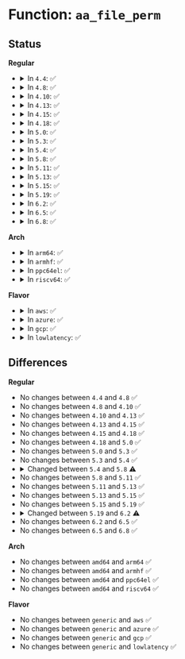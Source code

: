 # Function: <code>aa_file_perm</code>

## Status
<b>Regular</b>
<ul>
<li>
<details>
<summary>In <code>4.4</code>: ✅</summary>

```c
int aa_file_perm(const char *op, struct aa_label *label, struct file *file, u32 request);
```

**Collision:** Unique Global

**Inline:** No

**Transformation:** False

**Instances:**

```
In security/apparmor/file.c (ffffffff813886b0)
Location: security/apparmor/file.c:598
Inline: False
Direct callers:
  - security/apparmor/lsm.c:common_file_perm
  - security/apparmor/file.c:match_file
  - security/apparmor/file.c:aa_inherit_files
```
**Symbols:**

```
ffffffff813886b0-ffffffff81388adf: aa_file_perm (STB_GLOBAL)
```
</details>
</li>
<li>
<details>
<summary>In <code>4.8</code>: ✅</summary>

```c
int aa_file_perm(const char *op, struct aa_label *label, struct file *file, u32 request);
```

**Collision:** Unique Global

**Inline:** No

**Transformation:** False

**Instances:**

```
In security/apparmor/file.c (ffffffff813c3240)
Location: security/apparmor/file.c:595
Inline: False
Direct callers:
  - security/apparmor/lsm.c:common_file_perm
  - security/apparmor/file.c:aa_inherit_files
  - security/apparmor/file.c:match_file
```
**Symbols:**

```
ffffffff813c3240-ffffffff813c3625: aa_file_perm (STB_GLOBAL)
```
</details>
</li>
<li>
<details>
<summary>In <code>4.10</code>: ✅</summary>

```c
int aa_file_perm(const char *op, struct aa_label *label, struct file *file, u32 request);
```

**Collision:** Unique Global

**Inline:** No

**Transformation:** False

**Instances:**

```
In security/apparmor/file.c (ffffffff813da750)
Location: security/apparmor/file.c:600
Inline: False
Direct callers:
  - security/apparmor/lsm.c:common_file_perm
  - security/apparmor/file.c:aa_inherit_files
  - security/apparmor/file.c:match_file
```
**Symbols:**

```
ffffffff813da750-ffffffff813dabbd: aa_file_perm (STB_GLOBAL)
```
</details>
</li>
<li>
<details>
<summary>In <code>4.13</code>: ✅</summary>

```c
int aa_file_perm(const char *op, struct aa_label *label, struct file *file, u32 request);
```

**Collision:** Unique Global

**Inline:** No

**Transformation:** False

**Instances:**

```
In security/apparmor/file.c (ffffffff813eb880)
Location: security/apparmor/file.c:607
Inline: False
Direct callers:
  - security/apparmor/lsm.c:common_file_perm
  - security/apparmor/lsm.c:common_file_perm
  - security/apparmor/lsm.c:common_file_perm
  - security/apparmor/file.c:aa_inherit_files
  - security/apparmor/file.c:match_file
```
**Symbols:**

```
ffffffff813eb880-ffffffff813ebc1a: aa_file_perm (STB_GLOBAL)
```
</details>
</li>
<li>
<details>
<summary>In <code>4.15</code>: ✅</summary>

```c
int aa_file_perm(const char *op, struct aa_label *label, struct file *file, u32 request);
```

**Collision:** Unique Global

**Inline:** No

**Transformation:** False

**Instances:**

```
In security/apparmor/file.c (ffffffff814131c0)
Location: security/apparmor/file.c:601
Inline: False
Direct callers:
  - security/apparmor/lsm.c:common_file_perm
  - security/apparmor/lsm.c:common_file_perm
  - security/apparmor/lsm.c:common_file_perm
  - security/apparmor/file.c:aa_inherit_files
  - security/apparmor/file.c:match_file
```
**Symbols:**

```
ffffffff814131c0-ffffffff8141355a: aa_file_perm (STB_GLOBAL)
```
</details>
</li>
<li>
<details>
<summary>In <code>4.18</code>: ✅</summary>

```c
int aa_file_perm(const char *op, struct aa_label *label, struct file *file, u32 request);
```

**Collision:** Unique Global

**Inline:** No

**Transformation:** False

**Instances:**

```
In security/apparmor/file.c (ffffffff81445540)
Location: security/apparmor/file.c:601
Inline: False
Direct callers:
  - security/apparmor/lsm.c:common_file_perm
  - security/apparmor/lsm.c:common_file_perm
  - security/apparmor/lsm.c:common_file_perm
  - security/apparmor/file.c:aa_inherit_files
  - security/apparmor/file.c:match_file
```
**Symbols:**

```
ffffffff81445540-ffffffff814458b4: aa_file_perm (STB_GLOBAL)
```
</details>
</li>
<li>
<details>
<summary>In <code>5.0</code>: ✅</summary>

```c
int aa_file_perm(const char *op, struct aa_label *label, struct file *file, u32 request);
```

**Collision:** Unique Global

**Inline:** No

**Transformation:** False

**Instances:**

```
In security/apparmor/file.c (ffffffff81462430)
Location: security/apparmor/file.c:602
Inline: False
Direct callers:
  - security/apparmor/lsm.c:common_file_perm
  - security/apparmor/lsm.c:common_file_perm
  - security/apparmor/lsm.c:common_file_perm
  - security/apparmor/file.c:aa_inherit_files
  - security/apparmor/file.c:match_file
```
**Symbols:**

```
ffffffff81462430-ffffffff814627b9: aa_file_perm (STB_GLOBAL)
```
</details>
</li>
<li>
<details>
<summary>In <code>5.3</code>: ✅</summary>

```c
int aa_file_perm(const char *op, struct aa_label *label, struct file *file, u32 request);
```

**Collision:** Unique Global

**Inline:** No

**Transformation:** False

**Instances:**

```
In security/apparmor/file.c (ffffffff8148f700)
Location: security/apparmor/file.c:598
Inline: False
Direct callers:
  - security/apparmor/lsm.c:common_file_perm
  - security/apparmor/lsm.c:common_file_perm
  - security/apparmor/file.c:aa_inherit_files
  - security/apparmor/file.c:match_file
```
**Symbols:**

```
ffffffff8148f700-ffffffff8148fa7a: aa_file_perm (STB_GLOBAL)
```
</details>
</li>
<li>
<details>
<summary>In <code>5.4</code>: ✅</summary>

```c
int aa_file_perm(const char *op, struct aa_label *label, struct file *file, u32 request);
```

**Collision:** Unique Global

**Inline:** No

**Transformation:** False

**Instances:**

```
In security/apparmor/file.c (ffffffff814a95c0)
Location: security/apparmor/file.c:598
Inline: False
Direct callers:
  - security/apparmor/lsm.c:common_file_perm
  - security/apparmor/lsm.c:common_file_perm
  - security/apparmor/file.c:aa_inherit_files
  - security/apparmor/file.c:match_file
```
**Symbols:**

```
ffffffff814a95c0-ffffffff814a993a: aa_file_perm (STB_GLOBAL)
```
</details>
</li>
<li>
<details>
<summary>In <code>5.8</code>: ✅</summary>

```c
int aa_file_perm(const char *op, struct aa_label *label, struct file *file, u32 request, bool in_atomic);
```

**Collision:** Unique Global

**Inline:** No

**Transformation:** False

**Instances:**

```
In security/apparmor/file.c (ffffffff81507000)
Location: security/apparmor/file.c:609
Inline: False
Direct callers:
  - security/apparmor/lsm.c:apparmor_file_mprotect
  - security/apparmor/lsm.c:apparmor_file_mprotect
  - security/apparmor/lsm.c:apparmor_mmap_file
  - security/apparmor/lsm.c:apparmor_mmap_file
  - security/apparmor/lsm.c:apparmor_file_lock
  - security/apparmor/lsm.c:apparmor_file_lock
  - security/apparmor/lsm.c:apparmor_file_permission
  - security/apparmor/lsm.c:apparmor_file_permission
  - security/apparmor/lsm.c:apparmor_file_receive
  - security/apparmor/lsm.c:apparmor_file_receive
  - security/apparmor/file.c:aa_inherit_files
  - security/apparmor/file.c:match_file
```
**Symbols:**

```
ffffffff81507000-ffffffff8150728d: aa_file_perm (STB_GLOBAL)
```
</details>
</li>
<li>
<details>
<summary>In <code>5.11</code>: ✅</summary>

```c
int aa_file_perm(const char *op, struct aa_label *label, struct file *file, u32 request, bool in_atomic);
```

**Collision:** Unique Global

**Inline:** No

**Transformation:** False

**Instances:**

```
In security/apparmor/file.c (ffffffff815240f0)
Location: security/apparmor/file.c:598
Inline: False
Direct callers:
  - security/apparmor/lsm.c:apparmor_file_mprotect
  - security/apparmor/lsm.c:apparmor_file_mprotect
  - security/apparmor/lsm.c:apparmor_mmap_file
  - security/apparmor/lsm.c:apparmor_mmap_file
  - security/apparmor/lsm.c:apparmor_file_lock
  - security/apparmor/lsm.c:apparmor_file_lock
  - security/apparmor/lsm.c:apparmor_file_permission
  - security/apparmor/lsm.c:apparmor_file_permission
  - security/apparmor/lsm.c:apparmor_file_receive
  - security/apparmor/lsm.c:apparmor_file_receive
  - security/apparmor/file.c:aa_inherit_files
  - security/apparmor/file.c:match_file
```
**Symbols:**

```
ffffffff815240f0-ffffffff81524338: aa_file_perm (STB_GLOBAL)
```
</details>
</li>
<li>
<details>
<summary>In <code>5.13</code>: ✅</summary>

```c
int aa_file_perm(const char *op, struct aa_label *label, struct file *file, u32 request, bool in_atomic);
```

**Collision:** Unique Global

**Inline:** No

**Transformation:** False

**Instances:**

```
In security/apparmor/file.c (ffffffff8152a2e0)
Location: security/apparmor/file.c:600
Inline: False
Direct callers:
  - security/apparmor/lsm.c:apparmor_file_mprotect
  - security/apparmor/lsm.c:apparmor_file_mprotect
  - security/apparmor/lsm.c:apparmor_mmap_file
  - security/apparmor/lsm.c:apparmor_mmap_file
  - security/apparmor/lsm.c:apparmor_file_lock
  - security/apparmor/lsm.c:apparmor_file_lock
  - security/apparmor/lsm.c:apparmor_file_permission
  - security/apparmor/lsm.c:apparmor_file_permission
  - security/apparmor/lsm.c:apparmor_file_receive
  - security/apparmor/lsm.c:apparmor_file_receive
  - security/apparmor/file.c:aa_inherit_files
  - security/apparmor/file.c:match_file
```
**Symbols:**

```
ffffffff8152a2e0-ffffffff8152a520: aa_file_perm (STB_GLOBAL)
```
</details>
</li>
<li>
<details>
<summary>In <code>5.15</code>: ✅</summary>

```c
int aa_file_perm(const char *op, struct aa_label *label, struct file *file, u32 request, bool in_atomic);
```

**Collision:** Unique Global

**Inline:** No

**Transformation:** False

**Instances:**

```
In security/apparmor/file.c (ffffffff81588680)
Location: security/apparmor/file.c:600
Inline: False
Direct callers:
  - security/apparmor/lsm.c:apparmor_file_mprotect
  - security/apparmor/lsm.c:apparmor_file_mprotect
  - security/apparmor/lsm.c:apparmor_mmap_file
  - security/apparmor/lsm.c:apparmor_mmap_file
  - security/apparmor/lsm.c:apparmor_file_lock
  - security/apparmor/lsm.c:apparmor_file_lock
  - security/apparmor/lsm.c:apparmor_file_permission
  - security/apparmor/lsm.c:apparmor_file_permission
  - security/apparmor/lsm.c:apparmor_file_receive
  - security/apparmor/lsm.c:apparmor_file_receive
  - security/apparmor/file.c:aa_inherit_files
  - security/apparmor/file.c:match_file
```
**Symbols:**

```
ffffffff81588680-ffffffff815888c0: aa_file_perm (STB_GLOBAL)
```
</details>
</li>
<li>
<details>
<summary>In <code>5.19</code>: ✅</summary>

```c
int aa_file_perm(const char *op, struct aa_label *label, struct file *file, u32 request, bool in_atomic);
```

**Collision:** Unique Global

**Inline:** No

**Transformation:** False

**Instances:**

```
In security/apparmor/file.c (ffffffff81628c90)
Location: security/apparmor/file.c:616
Inline: False
Direct callers:
  - security/apparmor/lsm.c:apparmor_file_mprotect
  - security/apparmor/lsm.c:apparmor_file_mprotect
  - security/apparmor/lsm.c:apparmor_mmap_file
  - security/apparmor/lsm.c:apparmor_mmap_file
  - security/apparmor/lsm.c:apparmor_file_lock
  - security/apparmor/lsm.c:apparmor_file_lock
  - security/apparmor/lsm.c:apparmor_file_permission
  - security/apparmor/lsm.c:apparmor_file_permission
  - security/apparmor/lsm.c:apparmor_file_receive
  - security/apparmor/lsm.c:apparmor_file_receive
  - security/apparmor/file.c:aa_inherit_files
  - security/apparmor/file.c:match_file
```
**Symbols:**

```
ffffffff81628c90-ffffffff81628f61: aa_file_perm (STB_GLOBAL)
```
</details>
</li>
<li>
<details>
<summary>In <code>6.2</code>: ✅</summary>

```c
int aa_file_perm(const char *op, const struct cred *subj_cred, struct aa_label *label, struct file *file, u32 request, bool in_atomic);
```

**Collision:** Unique Global

**Inline:** No

**Transformation:** False

**Instances:**

```
In security/apparmor/file.c (ffffffff816dd510)
Location: security/apparmor/file.c:761
Inline: False
Direct callers:
  - security/apparmor/lsm.c:apparmor_file_lock
  - security/apparmor/lsm.c:apparmor_file_lock
  - security/apparmor/lsm.c:apparmor_file_permission
  - security/apparmor/lsm.c:apparmor_file_permission
  - security/apparmor/lsm.c:apparmor_file_receive
  - security/apparmor/lsm.c:apparmor_file_receive
  - security/apparmor/file.c:aa_inherit_files
  - security/apparmor/file.c:match_file
```
**Symbols:**

```
ffffffff816dd510-ffffffff816dd7f6: aa_file_perm (STB_GLOBAL)
```
</details>
</li>
<li>
<details>
<summary>In <code>6.5</code>: ✅</summary>

```c
int aa_file_perm(const char *op, const struct cred *subj_cred, struct aa_label *label, struct file *file, u32 request, bool in_atomic);
```

**Collision:** Unique Global

**Inline:** No

**Transformation:** False

**Instances:**

```
In security/apparmor/file.c (ffffffff81716b20)
Location: security/apparmor/file.c:781
Inline: False
Direct callers:
  - security/apparmor/lsm.c:apparmor_file_mprotect
  - security/apparmor/lsm.c:apparmor_file_mprotect
  - security/apparmor/lsm.c:apparmor_mmap_file
  - security/apparmor/lsm.c:apparmor_mmap_file
  - security/apparmor/lsm.c:apparmor_file_lock
  - security/apparmor/lsm.c:apparmor_file_lock
  - security/apparmor/lsm.c:apparmor_file_permission
  - security/apparmor/lsm.c:apparmor_file_permission
  - security/apparmor/lsm.c:apparmor_file_receive
  - security/apparmor/lsm.c:apparmor_file_receive
  - security/apparmor/file.c:aa_inherit_files
  - security/apparmor/file.c:match_file
```
**Symbols:**

```
ffffffff81716b20-ffffffff81716e07: aa_file_perm (STB_GLOBAL)
```
</details>
</li>
<li>
<details>
<summary>In <code>6.8</code>: ✅</summary>

```c
int aa_file_perm(const char *op, const struct cred *subj_cred, struct aa_label *label, struct file *file, u32 request, bool in_atomic);
```

**Collision:** Unique Global

**Inline:** No

**Transformation:** False

**Instances:**

```
In security/apparmor/file.c (ffffffff81755680)
Location: security/apparmor/file.c:801
Inline: False
Direct callers:
  - security/apparmor/lsm.c:apparmor_file_mprotect
  - security/apparmor/lsm.c:apparmor_file_mprotect
  - security/apparmor/lsm.c:apparmor_mmap_file
  - security/apparmor/lsm.c:apparmor_mmap_file
  - security/apparmor/lsm.c:apparmor_file_lock
  - security/apparmor/lsm.c:apparmor_file_lock
  - security/apparmor/lsm.c:apparmor_file_permission
  - security/apparmor/lsm.c:apparmor_file_permission
  - security/apparmor/lsm.c:apparmor_file_receive
  - security/apparmor/lsm.c:apparmor_file_receive
  - security/apparmor/file.c:aa_inherit_files
  - security/apparmor/file.c:match_file
```
**Symbols:**

```
ffffffff81755680-ffffffff81755967: aa_file_perm (STB_GLOBAL)
```
</details>
</li>
</ul>
<b>Arch</b>
<ul>
<li>
<details>
<summary>In <code>arm64</code>: ✅</summary>

```c
int aa_file_perm(const char *op, struct aa_label *label, struct file *file, u32 request);
```

**Collision:** Unique Global

**Inline:** No

**Transformation:** False

**Instances:**

```
In security/apparmor/file.c (ffff80001059ff80)
Location: security/apparmor/file.c:598
Inline: False
Direct callers:
  - security/apparmor/lsm.c:common_file_perm
  - security/apparmor/lsm.c:common_file_perm
  - security/apparmor/file.c:aa_inherit_files
  - security/apparmor/file.c:match_file
```
**Symbols:**

```
ffff80001059ff80-ffff8000105a0330: aa_file_perm (STB_GLOBAL)
```
</details>
</li>
<li>
<details>
<summary>In <code>armhf</code>: ✅</summary>

```c
int aa_file_perm(const char *op, struct aa_label *label, struct file *file, u32 request);
```

**Collision:** Unique Global

**Inline:** No

**Transformation:** False

**Instances:**

```
In security/apparmor/file.c (c0750c00)
Location: security/apparmor/file.c:598
Inline: False
Direct callers:
  - security/apparmor/lsm.c:common_file_perm
  - security/apparmor/lsm.c:common_file_perm
  - security/apparmor/file.c:aa_inherit_files
  - security/apparmor/file.c:match_file
```
**Symbols:**

```
c0750c00-c0750fc0: aa_file_perm (STB_GLOBAL)
```
</details>
</li>
<li>
<details>
<summary>In <code>ppc64el</code>: ✅</summary>

```c
int aa_file_perm(const char *op, struct aa_label *label, struct file *file, u32 request);
```

**Collision:** Unique Global

**Inline:** No

**Transformation:** False

**Instances:**

```
In security/apparmor/file.c (c00000000071a0d0)
Location: security/apparmor/file.c:598
Inline: False
Direct callers:
  - security/apparmor/lsm.c:common_file_perm
  - security/apparmor/lsm.c:common_file_perm
  - security/apparmor/file.c:aa_inherit_files
  - security/apparmor/file.c:match_file
```
**Symbols:**

```
c00000000071a0d0-c00000000071a5b8: aa_file_perm (STB_GLOBAL)
```
</details>
</li>
<li>
<details>
<summary>In <code>riscv64</code>: ✅</summary>

```c
int aa_file_perm(const char *op, struct aa_label *label, struct file *file, u32 request);
```

**Collision:** Unique Global

**Inline:** No

**Transformation:** False

**Instances:**

```
In security/apparmor/file.c (ffffffe0003eb062)
Location: security/apparmor/file.c:598
Inline: False
Direct callers:
  - security/apparmor/lsm.c:common_file_perm
  - security/apparmor/lsm.c:common_file_perm
  - security/apparmor/file.c:aa_inherit_files
  - security/apparmor/file.c:match_file
```
**Symbols:**

```
ffffffe0003eb062-ffffffe0003eb304: aa_file_perm (STB_GLOBAL)
```
</details>
</li>
</ul>
<b>Flavor</b>
<ul>
<li>
<details>
<summary>In <code>aws</code>: ✅</summary>

```c
int aa_file_perm(const char *op, struct aa_label *label, struct file *file, u32 request);
```

**Collision:** Unique Global

**Inline:** No

**Transformation:** False

**Instances:**

```
In security/apparmor/file.c (ffffffff814a1ba0)
Location: security/apparmor/file.c:598
Inline: False
Direct callers:
  - security/apparmor/lsm.c:common_file_perm
  - security/apparmor/lsm.c:common_file_perm
  - security/apparmor/file.c:aa_inherit_files
  - security/apparmor/file.c:match_file
```
**Symbols:**

```
ffffffff814a1ba0-ffffffff814a1f1a: aa_file_perm (STB_GLOBAL)
```
</details>
</li>
<li>
<details>
<summary>In <code>azure</code>: ✅</summary>

```c
int aa_file_perm(const char *op, struct aa_label *label, struct file *file, u32 request);
```

**Collision:** Unique Global

**Inline:** No

**Transformation:** False

**Instances:**

```
In security/apparmor/file.c (ffffffff814925c0)
Location: security/apparmor/file.c:598
Inline: False
Direct callers:
  - security/apparmor/lsm.c:common_file_perm
  - security/apparmor/lsm.c:common_file_perm
  - security/apparmor/file.c:aa_inherit_files
  - security/apparmor/file.c:match_file
```
**Symbols:**

```
ffffffff814925c0-ffffffff8149293a: aa_file_perm (STB_GLOBAL)
```
</details>
</li>
<li>
<details>
<summary>In <code>gcp</code>: ✅</summary>

```c
int aa_file_perm(const char *op, struct aa_label *label, struct file *file, u32 request);
```

**Collision:** Unique Global

**Inline:** No

**Transformation:** False

**Instances:**

```
In security/apparmor/file.c (ffffffff8149dc40)
Location: security/apparmor/file.c:598
Inline: False
Direct callers:
  - security/apparmor/lsm.c:common_file_perm
  - security/apparmor/lsm.c:common_file_perm
  - security/apparmor/file.c:aa_inherit_files
  - security/apparmor/file.c:match_file
```
**Symbols:**

```
ffffffff8149dc40-ffffffff8149dfba: aa_file_perm (STB_GLOBAL)
```
</details>
</li>
<li>
<details>
<summary>In <code>lowlatency</code>: ✅</summary>

```c
int aa_file_perm(const char *op, struct aa_label *label, struct file *file, u32 request);
```

**Collision:** Unique Global

**Inline:** No

**Transformation:** False

**Instances:**

```
In security/apparmor/file.c (ffffffff814b6200)
Location: security/apparmor/file.c:598
Inline: False
Direct callers:
  - security/apparmor/lsm.c:common_file_perm
  - security/apparmor/lsm.c:common_file_perm
  - security/apparmor/file.c:aa_inherit_files
  - security/apparmor/file.c:match_file
```
**Symbols:**

```
ffffffff814b6200-ffffffff814b65a4: aa_file_perm (STB_GLOBAL)
```
</details>
</li>
</ul>

## Differences
<b>Regular</b>
<ul>
<li>
No changes between <code>4.4</code> and <code>4.8</code> ✅
</li>
<li>
No changes between <code>4.8</code> and <code>4.10</code> ✅
</li>
<li>
No changes between <code>4.10</code> and <code>4.13</code> ✅
</li>
<li>
No changes between <code>4.13</code> and <code>4.15</code> ✅
</li>
<li>
No changes between <code>4.15</code> and <code>4.18</code> ✅
</li>
<li>
No changes between <code>4.18</code> and <code>5.0</code> ✅
</li>
<li>
No changes between <code>5.0</code> and <code>5.3</code> ✅
</li>
<li>
No changes between <code>5.3</code> and <code>5.4</code> ✅
</li>
<li>
<details>
<summary>Changed between <code>5.4</code> and <code>5.8</code> ⚠️</summary>
<ul>
<li>
<b>Param added. </b>
<code>bool in_atomic</code>
</li>
</ul>
</details>
</li>
<li>
No changes between <code>5.8</code> and <code>5.11</code> ✅
</li>
<li>
No changes between <code>5.11</code> and <code>5.13</code> ✅
</li>
<li>
No changes between <code>5.13</code> and <code>5.15</code> ✅
</li>
<li>
No changes between <code>5.15</code> and <code>5.19</code> ✅
</li>
<li>
<details>
<summary>Changed between <code>5.19</code> and <code>6.2</code> ⚠️</summary>
<ul>
<li>
<b>Param added. </b>
<code>const struct cred *subj_cred</code>
</li>
<li>
<b>Param reordered. </b>
<code>op, label, file, request, in_atomic</code> ➡️ <code>op, subj_cred, label, file, request, in_atomic</code>
</li>
</ul>
</details>
</li>
<li>
No changes between <code>6.2</code> and <code>6.5</code> ✅
</li>
<li>
No changes between <code>6.5</code> and <code>6.8</code> ✅
</li>
</ul>
<b>Arch</b>
<ul>
<li>
No changes between <code>amd64</code> and <code>arm64</code> ✅
</li>
<li>
No changes between <code>amd64</code> and <code>armhf</code> ✅
</li>
<li>
No changes between <code>amd64</code> and <code>ppc64el</code> ✅
</li>
<li>
No changes between <code>amd64</code> and <code>riscv64</code> ✅
</li>
</ul>
<b>Flavor</b>
<ul>
<li>
No changes between <code>generic</code> and <code>aws</code> ✅
</li>
<li>
No changes between <code>generic</code> and <code>azure</code> ✅
</li>
<li>
No changes between <code>generic</code> and <code>gcp</code> ✅
</li>
<li>
No changes between <code>generic</code> and <code>lowlatency</code> ✅
</li>
</ul>
